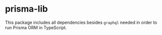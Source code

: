 # prisma-lib

This package includes all dependencies besides `graphql` needed in order to run Prisma ORM in TypeScript.
